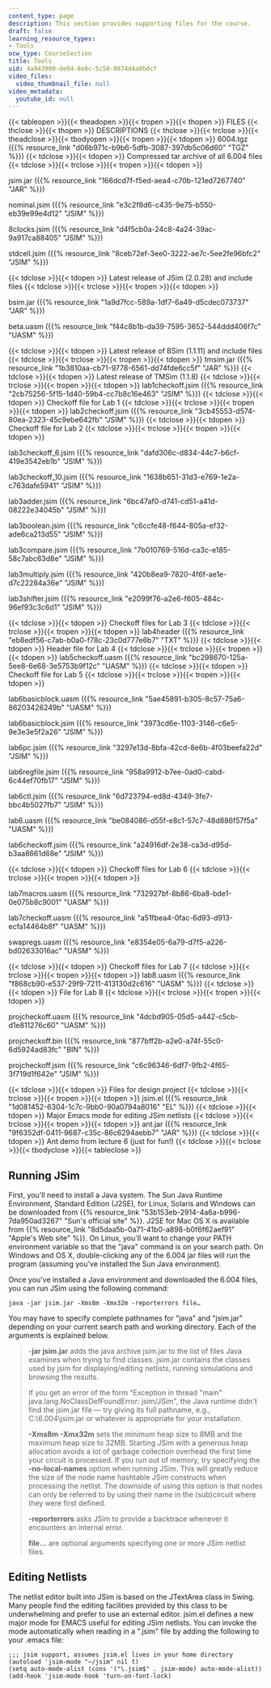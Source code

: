 ```yaml
---
content_type: page
description: This section provides supporting files for the course.
draft: false
learning_resource_types:
- Tools
ocw_type: CourseSection
title: Tools
uid: 4a943900-de94-8e8c-5c50-0874d4a8bdcf
video_files:
  video_thumbnail_file: null
video_metadata:
  youtube_id: null
---
```

{{< tableopen >}}{{< theadopen >}}{{< tropen >}}{{< thopen >}}
FILES
{{< thclose >}}{{< thopen >}}
DESCRIPTIONS
{{< thclose >}}{{< trclose >}}{{< theadclose >}}{{< tbodyopen >}}{{< tropen >}}{{< tdopen >}}
6004.tgz ({{% resource_link "d06b971c-b9b6-5dfb-3087-397db5c06d60" "TGZ" %}})
{{< tdclose >}}{{< tdopen >}}
Compressed tar archive of all 6.004 files
{{< tdclose >}}{{< trclose >}}{{< tropen >}}{{< tdopen >}}

jsim.jar ({{% resource_link "166dcd7f-f5ed-aea4-c70b-121ed7267740" "JAR" %}})

nominal.jsim ({{% resource_link "e3c2f8d6-c435-9e75-b550-eb39e99e4d12" "JSIM" %}})

8clocks.jsim ({{% resource_link "d4f5cb0a-24c8-4a24-39ac-9a917ca88405" "JSIM" %}})

stdcell.jsim ({{% resource_link "8ceb72ef-3ee0-3222-ae7c-5ee2fe96bfc2" "JSIM" %}})

{{< tdclose >}}{{< tdopen >}}
Latest release of JSim (2.0.28) and include files
{{< tdclose >}}{{< trclose >}}{{< tropen >}}{{< tdopen >}}

bsim.jar ({{% resource_link "1a9d7fcc-589a-1df7-6a49-d5cdec073737" "JAR" %}})

beta.uasm ({{% resource_link "f44c8b1b-da39-7595-3652-544ddd406f7c" "UASM" %}})

{{< tdclose >}}{{< tdopen >}}
Latest release of BSim (1.1.11) and include files
{{< tdclose >}}{{< trclose >}}{{< tropen >}}{{< tdopen >}}
tmsim.jar ({{% resource_link "1b3810aa-cb71-9778-6561-dd74fde6cc5f" "JAR" %}})
{{< tdclose >}}{{< tdopen >}}
Latest release of TMSim (1.1.8)
{{< tdclose >}}{{< trclose >}}{{< tropen >}}{{< tdopen >}}
lab1checkoff.jsim ({{% resource_link "2cb75256-5f15-1d40-59b4-cc7b8c16e463" "JSIM" %}})
{{< tdclose >}}{{< tdopen >}}
Checkoff file for Lab 1
{{< tdclose >}}{{< trclose >}}{{< tropen >}}{{< tdopen >}}
lab2checkoff.jsim ({{% resource_link "3cb45553-d574-80ea-2323-45c9ebe642fb" "JSIM" %}})
{{< tdclose >}}{{< tdopen >}}
Checkoff file for Lab 2
{{< tdclose >}}{{< trclose >}}{{< tropen >}}{{< tdopen >}}

lab3checkoff\_6.jsim ({{% resource_link "dafd306c-d834-44c7-b6cf-419e3542eb1b" "JSIM" %}})

lab3checkoff\_10.jsim ({{% resource_link "1638b651-31d3-e769-1e2a-c763dafe5941" "JSIM" %}})

lab3adder.jsim ({{% resource_link "6bc47af0-d741-cd51-a41d-08222e34045b" "JSIM" %}})

lab3boolean.jsim ({{% resource_link "c6ccfe48-f644-805a-ef32-ade6ca213d55" "JSIM" %}})

lab3compare.jsim ({{% resource_link "7b010769-516d-ca3c-e185-58c7abc63d8e" "JSIM" %}})

lab3multiply.jsim ({{% resource_link "420b8ea9-7820-4f6f-ae1e-d7c22284a36e" "JSIM" %}})

lab3shifter.jsim ({{% resource_link "e2099f76-a2e6-f605-484c-96ef93c3c6d1" "JSIM" %}})

{{< tdclose >}}{{< tdopen >}}
Checkoff files for Lab 3
{{< tdclose >}}{{< trclose >}}{{< tropen >}}{{< tdopen >}}
lab4header ({{% resource_link "eb8edf56-c7ab-b0a0-f78c-23c0d777e6b7" "TXT" %}})
{{< tdclose >}}{{< tdopen >}}
Header file for Lab 4
{{< tdclose >}}{{< trclose >}}{{< tropen >}}{{< tdopen >}}
lab5checkoff.uasm ({{% resource_link "bc298670-125a-5ee8-6e68-3e5753b9f12c" "UASM" %}})
{{< tdclose >}}{{< tdopen >}}
Checkoff file for Lab 5
{{< tdclose >}}{{< trclose >}}{{< tropen >}}{{< tdopen >}}

lab6basicblock.uasm ({{% resource_link "5ae45891-b305-8c57-75a6-86203426249b" "UASM" %}})

lab6basicblock.jsim ({{% resource_link "3973cd6e-1103-3146-c6e5-9e3e3e5f2a26" "JSIM" %}})

lab6pc.jsim ({{% resource_link "3297e13d-8bfa-42cd-8e6b-4f03beefa22d" "JSIM" %}})

lab6regfile.jsim ({{% resource_link "958a9912-b7ee-0ad0-cabd-6c44ef70fb17" "JSIM" %}})

lab6ctl.jsim ({{% resource_link "6d723794-ed8d-4349-3fe7-bbc4b5027fb7" "JSIM" %}})

lab6.uasm ({{% resource_link "be084086-d55f-e8c1-57c7-48d886f57f5a" "UASM" %}})

lab6checkoff.jsim ({{% resource_link "a24916df-2e38-ca3d-d95d-b3aa8661d68e" "JSIM" %}})

{{< tdclose >}}{{< tdopen >}}
Checkoff files for Lab 6
{{< tdclose >}}{{< trclose >}}{{< tropen >}}{{< tdopen >}}

lab7macros.uasm ({{% resource_link "732927bf-8b86-6ba8-bde1-0e075b8c9001" "UASM" %}})

lab7checkoff.uasm ({{% resource_link "a51fbea4-0fac-6d93-d913-ecfa14464b8f" "UASM" %}})

swapregs.uasm ({{% resource_link "e8354e05-6a79-d7f5-a226-bd02633016ac" "UASM" %}})

{{< tdclose >}}{{< tdopen >}}
Checkoff files for Lab 7
{{< tdclose >}}{{< trclose >}}{{< tropen >}}{{< tdopen >}}
lab8.uasm ({{% resource_link "f868cb90-e537-29f9-7211-413130d2c616" "UASM" %}})
{{< tdclose >}}{{< tdopen >}}
File for Lab 8
{{< tdclose >}}{{< trclose >}}{{< tropen >}}{{< tdopen >}}

projcheckoff.uasm ({{% resource_link "4dcbd905-05d5-a442-c5cb-d1e811276c60" "UASM" %}})

projcheckoff.bin ({{% resource_link "877bff2b-a2e0-a74f-55c0-6d5924ad83fc" "BIN" %}})

projcheckoff.jsim ({{% resource_link "c6c96346-6df7-9fb2-4f65-3f719d1f642e" "JSIM" %}})

{{< tdclose >}}{{< tdopen >}}
Files for design project
{{< tdclose >}}{{< trclose >}}{{< tropen >}}{{< tdopen >}}
jsim.el ({{% resource_link "1d081452-6304-1c7c-9bb0-90a0794a8016" "EL" %}})
{{< tdclose >}}{{< tdopen >}}
Major Emacs mode for editing JSim netlists
{{< tdclose >}}{{< trclose >}}{{< tropen >}}{{< tdopen >}}
ant.jar ({{% resource_link "9f6352df-0411-9687-c35c-86c6294aebb7" "JAR" %}})
{{< tdclose >}}{{< tdopen >}}
Ant demo from lecture 6 (just for fun!)
{{< tdclose >}}{{< trclose >}}{{< tbodyclose >}}{{< tableclose >}}

## Running JSim

First, you'll need to install a Java system. The Sun Java Runtime Environment, Standard Edition (J2SE), for Linux, Solaris and Windows can be downloaded from {{% resource_link "53b153eb-2914-4a6a-b996-7da950ad3267" "Sun's official site" %}}. J2SE for Mac OS X is available from {{% resource_link "8d5daa5b-0a71-41b0-a898-b0f6f62aef91" "Apple's Web site" %}}. On Linux, you'll want to change your PATH environment variable so that the "java" command is on your search path. On Windows and OS X, double-clicking any of the 6.004 jar files will run the program (assuming you've installed the Sun Java environment).

Once you've installed a Java environment and downloaded the 6.004 files, you can run JSim using the following command:

`java -jar jsim.jar -Xms8m -Xmx32m -reporterrors file…`

You may have to specify complete pathnames for "java" and "jsim.jar" depending on your current search path and working directory. Each of the arguments is explained below.

> \-**jar jsim.jar** adds the java archive jsim.jar to the list of files Java examines when trying to find classes. jsim.jar contains the classes used by jsim for displaying/editing netlists, running simulations and browsing the results.
> 
> If you get an error of the form "Exception in thread "main" java.lang.NoClassDefFoundError: jsim/JSim", the Java runtime didn't find the jsim.jar file — try giving its full pathname, e.g., C:\\6.004\\jsim.jar or whatever is appropriate for your installation.
> 
> **\-Xms8m -Xmx32m** sets the minimum heap size to 8MB and the maximum heap size to 32MB. Starting JSim with a generous heap allocation avoids a lot of garbage collection overhead the first time your circuit is processed. If you run out of memory, try specifying the **\-no-local-names** option when running JSim. This will greatly reduce the size of the node name hashtable JSim constructs when processing the netlist. The downside of using this option is that nodes can only be referred to by using their name in the (sub)circuit where they were first defined.
> 
> **\-reporterrors** asks JSim to provide a backtrace whenever it encounters an internal error.
> 
> **file…** are optional arguments specifying one or more JSim netlist files.

## Editing Netlists

The netlist editor built into JSim is based on the JTextArea class in Swing. Many people find the editing facilities provided by this class to be underwhelming and prefer to use an external editor. jsim.el defines a new major mode for EMACS useful for editing JSim netlists. You can invoke the mode automatically when reading in a ".jsim" file by adding the following to your .emacs file:

```plaintext
;;; jsim support, assumes jsim.el lives in your home directory
(autoload 'jsim-mode "~/jsim" nil t)
(setq auto-mode-alist (cons '("\.jsim$" . jsim-mode) auto-mode-alist))
(add-hook 'jsim-mode-hook 'turn-on-font-lock)
```